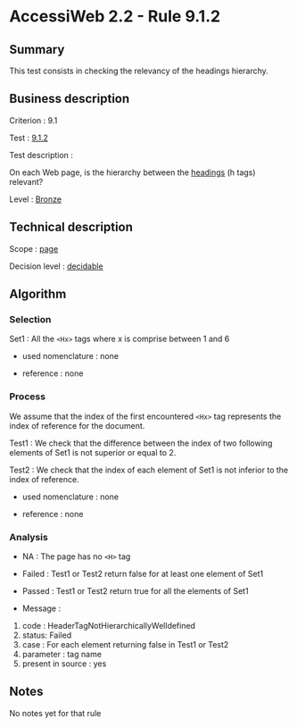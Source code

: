 # AccessiWeb 2.2 - Rule 9.1.2

## Summary

This test consists in checking the relevancy of the headings hierarchy.

## Business description

Criterion : 9.1

Test : [9.1.2](www.accessiweb.org/index.php/accessiweb-22-english-version.html#test-9-1-2)

Test description :

On each Web page, is the hierarchy between the [headings](http://www.accessiweb.org/index.php/glossary-76.html#mTitre) (h tags) relevant?

Level : [Bronze](/en/category/rules-design/accessiweb-11/level/bronze)

## Technical description

Scope : [page](/en/category/rules-design/accessiweb-11/scope/page)

Decision level :
[decidable](/en/category/rules-design/accessiweb-11/decision-level/decidable)

## Algorithm

### Selection

Set1 : All the `<Hx>` tags where x is comprise between 1 and 6

-   used nomenclature : none

-   reference : none

### Process
 
We assume that the index of the first encountered `<Hx>` tag represents the index of reference for the document.

Test1 : We check that the difference between the index of two following elements of Set1 is not superior or equal to 2.

Test2 : We check that the index of each element of Set1 is not inferior to the index of reference.

-   used nomenclature : none

-   reference : none

### Analysis

-   NA : The page has no `<H>` tag
-   Failed : Test1 or Test2 return false for at least one element of Set1
-   Passed : Test1 or Test2 return true for all the elements of Set1

-   Message :

1.  code : HeaderTagNotHierarchicallyWelldefined
2.  status: Failed
3.  case : For each element returning false in Test1 or Test2
4.  parameter : tag name
5.  present in source : yes

## Notes

No notes yet for that rule
